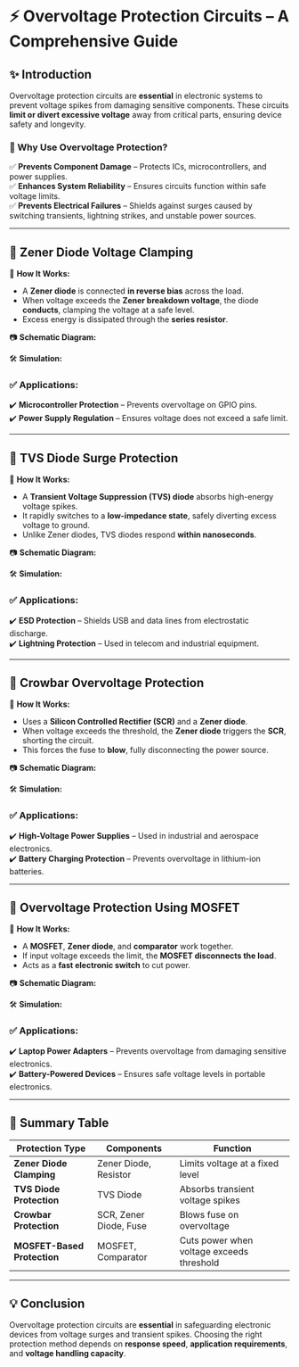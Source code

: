 # ⚡ Overvoltage Protection Circuits – A Comprehensive Guide

## ✨ Introduction  
Overvoltage protection circuits are **essential** in electronic systems to prevent voltage spikes from damaging sensitive components. These circuits **limit or divert excessive voltage** away from critical parts, ensuring device safety and longevity.  

### 🔹 Why Use Overvoltage Protection?
✅ **Prevents Component Damage** – Protects ICs, microcontrollers, and power supplies.  
✅ **Enhances System Reliability** – Ensures circuits function within safe voltage limits.  
✅ **Prevents Electrical Failures** – Shields against surges caused by switching transients, lightning strikes, and unstable power sources.  

---

## 📌 Zener Diode Voltage Clamping

🔹 **How It Works:**  
- A **Zener diode** is connected **in reverse bias** across the load.
- When voltage exceeds the **Zener breakdown voltage**, the diode **conducts**, clamping the voltage at a safe level.
- Excess energy is dissipated through the **series resistor**.

📷 **Schematic Diagram:**  

🛠 **Simulation:**  

### ✅ Applications:  
✔️ **Microcontroller Protection** – Prevents overvoltage on GPIO pins.  
✔️ **Power Supply Regulation** – Ensures voltage does not exceed a safe limit.  

---

## 📌 TVS Diode Surge Protection

🔹 **How It Works:**  
- A **Transient Voltage Suppression (TVS) diode** absorbs high-energy voltage spikes.
- It rapidly switches to a **low-impedance state**, safely diverting excess voltage to ground.
- Unlike Zener diodes, TVS diodes respond **within nanoseconds**.

📷 **Schematic Diagram:**  

🛠 **Simulation:**  

### ✅ Applications:  
✔️ **ESD Protection** – Shields USB and data lines from electrostatic discharge.  
✔️ **Lightning Protection** – Used in telecom and industrial equipment.  

---

## 📌 Crowbar Overvoltage Protection

🔹 **How It Works:**  
- Uses a **Silicon Controlled Rectifier (SCR)** and a **Zener diode**.
- When voltage exceeds the threshold, the **Zener diode** triggers the **SCR**, shorting the circuit.
- This forces the fuse to **blow**, fully disconnecting the power source.

📷 **Schematic Diagram:**  

🛠 **Simulation:**  

### ✅ Applications:  
✔️ **High-Voltage Power Supplies** – Used in industrial and aerospace electronics.  
✔️ **Battery Charging Protection** – Prevents overvoltage in lithium-ion batteries.  

---

## 📌 Overvoltage Protection Using MOSFET

🔹 **How It Works:**  
- A **MOSFET**, **Zener diode**, and **comparator** work together.
- If input voltage exceeds the limit, the **MOSFET disconnects the load**.
- Acts as a **fast electronic switch** to cut power.

📷 **Schematic Diagram:**  

🛠 **Simulation:**  

### ✅ Applications:  
✔️ **Laptop Power Adapters** – Prevents overvoltage from damaging sensitive electronics.  
✔️ **Battery-Powered Devices** – Ensures safe voltage levels in portable electronics.  

---

## 📌 Summary Table  
| Protection Type | Components | Function |
|----------------|------------|----------|
| **Zener Diode Clamping** | Zener Diode, Resistor | Limits voltage at a fixed level |
| **TVS Diode Protection** | TVS Diode | Absorbs transient voltage spikes |
| **Crowbar Protection** | SCR, Zener Diode, Fuse | Blows fuse on overvoltage |
| **MOSFET-Based Protection** | MOSFET, Comparator | Cuts power when voltage exceeds threshold |

---

## 💡 Conclusion  
Overvoltage protection circuits are **essential** in safeguarding electronic devices from voltage surges and transient spikes. Choosing the right protection method depends on **response speed**, **application requirements**, and **voltage handling capacity**.
